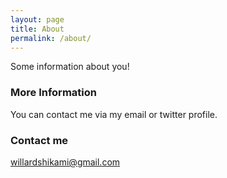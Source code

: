 ```yaml
---
layout: page
title: About
permalink: /about/
---
```


Some information about you!

### More Information

You can contact me via my email or twitter profile.

### Contact me

[willardshikami@gmail.com](mailto:willardshikami@gmail.com)
